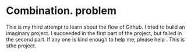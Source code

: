 # Combination. problem
This is my third attempt to learn about the flow of Github. I tried to build an imaginary project. I succeeded in the first part of the project, but failed in the second part.
If any one is kind enough to help me, please help . This is sthe project.
